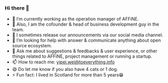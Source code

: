 ### Hi there 👋

- 🔭 I’m currently working as the operation manager of AFFiNE.
- 🌱 Also, I am the cofounder & head of business development guy in the team.
- 👯  I sometimes release our announcements via our social media channel.
- 🤔 I’m looking for help with answer & communicate anything about open source ecosystem.
- 💬 Ask me about suggestions & feedbacks & user experience, or other things related to AFFiNE, project management or running a startup.
- 📫 How to reach me: yipei.wei@toeverything.info
- 😄 Do let me know if you also have 4 cats or 1 dog.
- ⚡ Fun fact: I lived in Scotland for more than 5 years😁

